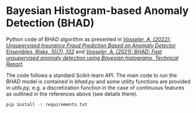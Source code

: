 # Bayesian Histogram-based Anomaly Detection (BHAD)

Python code of BHAD algorithm as presented in [*Vosseler, A. (2022): Unsupervised Insurance Fraud Prediction Based on Anomaly Detector Ensembles, Risks, 10(7), 132*](https://www.mdpi.com/2227-9091/10/7/132) and [*Vosseler, A. (2021): BHAD: Fast unsupervised anomaly detection using Bayesian histograms, Technical Report*](https://www.researchgate.net/publication/361463585_BHAD_Fast_unsupervised_anomaly_detection_using_Bayesian_histograms). 

The code follows a standard Scikit-learn API. The main code to run the BHAD model is contained in *bhad.py* and some utility functions are provided in *utils.py*, e.g. a discretization function in the case of continuous features as outlined in the references above (see details there). 


```bash
pip install -r requirements.txt             
```
